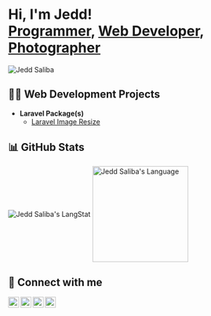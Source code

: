 <h1>Hi, I'm Jedd! <br/><a href="https://github.com/jeddsaliba">Programmer</a>, <a href="https://www.linkedin.com/in/jeddsaliba/">Web Developer</a>, <a href="https://bluehourvisuals.webflow.io">Photographer</a></h1>
<p align="left"><img src="https://komarev.com/ghpvc/?username=jeddsaliba&label=Profile%20views&color=0e75b6&style=flat" alt="Jedd Saliba"/></p>
<h2>👨‍💻 Web Development Projects</h2>

- <b>Laravel Package(s)</b>
  - [Laravel Image Resize](https://packagist.org/packages/jscustom/laravel-image-resize)
<!--
- <b>Web System(s)</b>
  - HappyHR (HR Management)
  - Intranet (Social Media)
  - Granite Expo (Dashboard)
  - Kimstore (E-Commerce)
  - TheRightStuff (E-Commerce)
  - Gapan (Dashboard)

- <b>Mobile Application(s)</b>
  - GetStylin'
  - Mr. PickUp
  - Floky
  - MobKard
-->

<h2>📊 GitHub Stats</h2>

<div>
  <img align="center" src="https://github-readme-streak-stats.herokuapp.com/?user=jeddsaliba" alt="Jedd Saliba's LangStat" />
  <img align="center" src="https://github-readme-stats.vercel.app/api/top-langs?username=jeddsaliba&langs_count=10&show_icons=true&locale=en&layout=compact&theme=light" alt="Jedd Saliba's Language" height="195px"/>
</div>

<h2> 🤳 Connect with me</h2>

[<img align="left" alt="Jedd Saliba | GitHub" width="22px" src="https://cdn.jsdelivr.net/npm/simple-icons@v3/icons/github.svg" />][github]
[<img align="left" alt="Jedd Saliba | LinkedIn" width="22px" src="https://cdn.jsdelivr.net/npm/simple-icons@v3/icons/linkedin.svg" />][linkedin]
[<img align="left" alt="Jedd Saliba | Facebook" width="22px" src="https://cdn.jsdelivr.net/npm/simple-icons@v3/icons/facebook.svg" />][facebook]
[<img align="left" alt="Jedd Saliba | Instagram" width="22px" src="https://cdn.jsdelivr.net/npm/simple-icons@v3/icons/instagram.svg" />][instagram]

[github]: https://github.com/jeddsaliba
[linkedin]: https://www.linkedin.com/in/jeddsaliba
[facebook]: https://www.facebook.com/jeddsaliba
[instagram]: https://www.instagram.com/jeddsaliba

<!--
**joshmadakor1/joshmadakor1** is a ✨ _special_ ✨ repository because its `README.md` (this file) appears on your GitHub profile.

Here are some ideas to get you started:

- 🔭 I’m currently working on ...
- 🌱 I’m currently learning ...
- 👯 I’m looking to collaborate on ...
- 🤔 I’m looking for help with ...
- 💬 Ask me about ...
- 📫 How to reach me: ...
- 😄 Pronouns: ...
- ⚡ Fun fact: ...
-->
